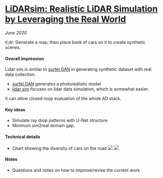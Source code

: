 # [LiDARsim: Realistic LiDAR Simulation by Leveraging the Real World](https://arxiv.org/abs/2006.09348)

_June 2020_

tl;dr: Generate a map, then place bank of cars on it to create synthetic scenes. 

#### Overall impression
Lidar sim is similar to [surfel GAN](surfel_gan.md) in generating synthetic dataset with real data collection. 

- [surfel GAN](surfel_gan.md) generates a photorealistic model
- [lidar sim](lidar_sim.md) focuses on lidar data simulation, which is somewhat easier. 

It can allow closed-loop evaluation of the whole AD stack.

#### Key ideas
- Simulate ray drop patterns with U-Net structure
- Minimum sim2real domain gap.
 
#### Technical details
- Chart showing the diversity of cars on the road
![](https://cdn-images-1.medium.com/max/1280/1*g4byc9o0saZQrfbrW8BkQg.png)
![](https://cdn-images-1.medium.com/max/1280/1*8wTEcAy97RWFIB4S_xeY6g.png)

#### Notes
- Questions and notes on how to improve/revise the current work  

